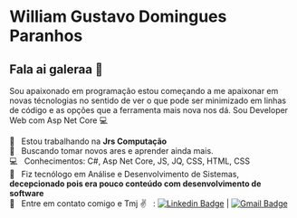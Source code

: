 # William Gustavo Domingues Paranhos

## Fala ai galeraa 👋
Sou apaixonado em programação estou começando a me apaixonar em novas técnologias no sentido de ver o que pode ser minimizado em linhas de código e as opções que a ferramenta mais nova nos dá.
Sou Developer Web com Asp Net Core :computer:

 :rocket:  &nbsp; Estou trabalhando na **Jrs Computação**
 <br/> :purple_heart: &nbsp; Buscando tomar novos ares e aprender ainda mais.
 <br/> :computer: &nbsp; Conhecimentos: C#, Asp Net Core, JS, JQ, CSS, HTML, CSS
 <br/> 💬  &nbsp; Fiz tecnólogo em Análise e Desenvolvimento de Sistemas, <b>decepcionado pois era pouco conteúdo com desenvolvimento de software</b>
 <br/> :email: &nbsp; Entre em contato comigo e Tmj :v: &nbsp; : [![Linkedin Badge](https://img.shields.io/badge/-WilliamGustavo-blue?style=flat-square&logo=Linkedin&logoColor=white&link=https://www.linkedin.com/in/william-paranhos-7a69a51b0/)](www.linkedin.com/in/william-paranhos-7a69a51b0/) 
| 
[![Gmail Badge](https://img.shields.io/badge/-william.paranhos@jrscomputacao.com.br-c14438?style=flat-square&logo=Gmail&logoColor=white&link=mailto:william.paranhos@jrscomputacao.com.br)](mailto:william.paranhos@jrscomputacao.com.br)
